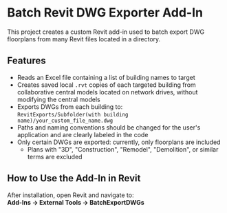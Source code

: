 # Batch Revit DWG Exporter Add-In

This project creates a custom Revit add-in used to batch export DWG floorplans from many Revit files located in a directory.

## Features

- Reads an Excel file containing a list of building names to target  
- Creates saved local `.rvt` copies of each targeted building from collaborative central models located on network drives, without modifying the central models  
- Exports DWGs from each building to:  
  `RevitExports/Subfolder(with building name)/your_custom_file_name.dwg`  
- Paths and naming conventions should be changed for the user's application and are clearly labeled in the code  
- Only certain DWGs are exported: currently, only floorplans are included  
  - Plans with "3D", "Construction", "Remodel", "Demolition", or similar terms are excluded  

## How to Use the Add-In in Revit

After installation, open Revit and navigate to:  
**Add-Ins → External Tools → BatchExportDWGs**
